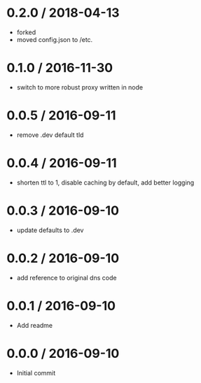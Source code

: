 0.2.0 / 2018-04-13
==================

  * forked
  * moved config.json to /etc.

0.1.0 / 2016-11-30
==================

  * switch to more robust proxy written in node

0.0.5 / 2016-09-11
==================

  * remove .dev default tld

0.0.4 / 2016-09-11
==================

  * shorten ttl to 1, disable caching by default, add better logging

0.0.3 / 2016-09-10
==================

  * update defaults to .dev

0.0.2 / 2016-09-10
==================

  * add reference to original dns code

0.0.1 / 2016-09-10
==================

  * Add readme

0.0.0 / 2016-09-10
==================

  * Initial commit
